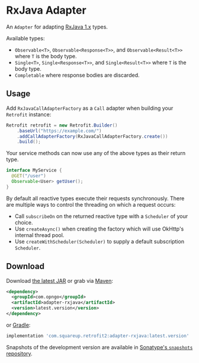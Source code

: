 RxJava Adapter
==============

An `Adapter` for adapting [RxJava 1.x][1] types.

Available types:

 * `Observable<T>`, `Observable<Response<T>>`, and `Observable<Result<T>>` where `T` is the body type.
 * `Single<T>`, `Single<Response<T>>`, and `Single<Result<T>>`  where `T` is the body type.
 * `Completable` where response bodies are discarded.


Usage
-----

Add `RxJavaCallAdapterFactory` as a `Call` adapter when building your `Retrofit` instance:
```java
Retrofit retrofit = new Retrofit.Builder()
    .baseUrl("https://example.com/")
    .addCallAdapterFactory(RxJavaCallAdapterFactory.create())
    .build();
```

Your service methods can now use any of the above types as their return type.
```java
interface MyService {
  @GET("/user")
  Observable<User> getUser();
}
```

By default all reactive types execute their requests synchronously. There are multiple ways to
control the threading on which a request occurs:

 * Call `subscribeOn` on the returned reactive type with a `Scheduler` of your choice.
 * Use `createAsync()` when creating the factory which will use OkHttp's internal thread pool.
 * Use `createWithScheduler(Scheduler)` to supply a default subscription `Scheduler`.


Download
--------

Download [the latest JAR][2] or grab via [Maven][3]:
```xml
<dependency>
  <groupId>com.opngo</groupId>
  <artifactId>adapter-rxjava</artifactId>
  <version>latest.version</version>
</dependency>
```
or [Gradle][3]:
```groovy
implementation 'com.squareup.retrofit2:adapter-rxjava:latest.version'
```

Snapshots of the development version are available in [Sonatype's `snapshots` repository][snap].



 [1]: https://github.com/ReactiveX/RxJava/tree/1.x
 [2]: https://search.maven.org/remote_content?g=com.squareup.retrofit2&a=adapter-rxjava&v=LATEST
 [3]: http://search.maven.org/#search%7Cga%7C1%7Cg%3A%22com.squareup.retrofit2%22%20a%3A%22adapter-rxjava%22
 [snap]: https://oss.sonatype.org/content/repositories/snapshots/

